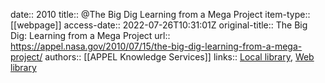date:: 2010
title:: @The Big Dig Learning from a Mega Project
item-type:: [[webpage]]
access-date:: 2022-07-26T10:31:01Z
original-title:: The Big Dig: Learning from a Mega Project
url:: https://appel.nasa.gov/2010/07/15/the-big-dig-learning-from-a-mega-project/
authors:: [[APPEL Knowledge Services]]
links:: [Local library](zotero://select/library/items/6H26XL7Z), [Web library](https://www.zotero.org/users/6520516/items/6H26XL7Z)
